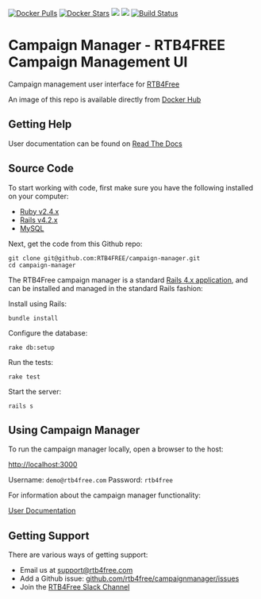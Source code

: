
[![Docker Pulls](https://img.shields.io/docker/pulls/rtb4free/campaign-manager.svg)](https://hub.docker.com/r/rtb4free/campaign-manager/)
[![Docker Stars](https://img.shields.io/docker/stars/rtb4free/campaign-manager.svg)](https://hub.docker.com/r/rtb4free/campaign-manager/)
[![](https://images.microbadger.com/badges/version/rtb4free/campaign-manager.svg)](https://microbadger.com/images/rtb4free/campaign-manager "Get your own version badge on microbadger.com")
[![](https://images.microbadger.com/badges/image/rtb4free/campaign-manager.svg)](https://microbadger.com/images/rtb4free/campaign-manager "Get your own image badge on microbadger.com")
[![Build Status](https://travis-ci.org/rtb4free/campaign-manager.svg?branch=master)](https://travis-ci.org/rtb4free/campaign-manager)

Campaign Manager - RTB4FREE Campaign Management UI
==================================================

Campaign management user interface for [RTB4Free](http://rtb4free.com/)

An image of this repo is available directly from [Docker Hub](https://hub.docker.com/r/rtb4free/campaign-manager/)


Getting Help
------------

User documentation can be found on [Read The Docs](https://rtb4free.readthedocs.io)


Source Code
-----------

To start working with code, first make sure you have the following installed on your computer:

* [Ruby v2.4.x](https://www.ruby-lang.org/en/downloads/releases/)
* [Rails v4.2.x](https://guides.rubyonrails.org/v4.2/getting_started.html)
* [MySQL](https://www.mysql.com/)

Next, get the code from this Github repo:

```
git clone git@github.com:RTB4FREE/campaign-manager.git
cd campaign-manager
```

The RTB4Free campaign manager is a standard [Rails 4.x application](http://guides.rubyonrails.org/v4.2/), and can be installed and managed in the standard Rails fashion:

Install using Rails:

```
bundle install
```

Configure the database:

```
rake db:setup
```

Run the tests:

```
rake test
```

Start the server:

```
rails s
```

Using Campaign Manager
----------------------

To run the campaign manager locally, open a browser to the host:

[http://localhost:3000](http://localhost:3000)

Username: `demo@rtb4free.com`
Password: `rtb4free`

For information about the campaign manager functionality:

[User Documentation](https://rtb4free.readthedocs.io)

Getting Support
---------------

There are various ways of getting support:

* Email us at [support@rtb4free.com](mailto://support@rtb4free.com)
* Add a Github issue:  [github.com/rtb4free/campaignmanager/issues](https://github.com/rtb4free/campaignmanager/issues)
* Join the [RTB4Free Slack Channel](https://join.slack.com/t/rtb4free/shared_invite/enQtNjYxNzc3NTQwMzIwLTlkNWYyMzY0NzA3MTNmMjc2M2I0NzkxYjE0NGIwYTljMjQ2YzAwYTBmMTJhNWM0ZDc0NTljNTA3NzFjNzZlNDI)
